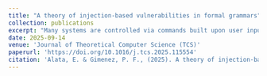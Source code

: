 ```yaml
---
title: "A theory of injection-based vulnerabilities in formal grammars"
collection: publications
excerpt: "Many systems are controlled via commands built upon user inputs. For systems that deal with structured commands, such as SQL queries, XML documents, or network messages, such commands are generally constructed in a “fill-in-the-blank” fashion: the user input is concatenated with a fixed part written by the developer (the template). However, the user input can be crafted to modify the command’s semantics intended by the developer and lead to the system’s malicious usages. Such an attack, called an injection-based attack, is considered one of the most severe threat to web applications. Solutions to prevent such vulnerabilities exist but are generally ad hoc and rely on the developer’s expertise and diligence. Our approach addresses these vulnerabilities from the formal language theory's point of view. We formally define two new security properties. The first one, “intent-equivalence”, guarantees that a developer’s template cannot lead to malicious injections. The second one, “intent-security”, guarantees that every possible template is intent-equivalent, and therefore that the programming language itself is secure. We thoroughly analyze the decidability of these properties for the most common grammar classes. We conclude by highlighting the technical implications of these results for various settings and tools."
date: 2025-09-14
venue: 'Journal of Theoretical Computer Science (TCS)'
paperurl: 'https://doi.org/10.1016/j.tcs.2025.115554'
citation: 'Alata, E. & Gimenez, P. F., (2025). A theory of injection-based vulnerabilities in formal grammars. In Theoretical Computer Science.'
---
```

